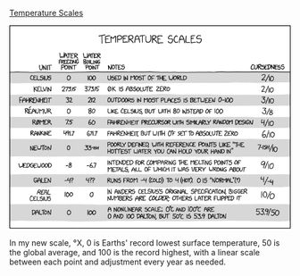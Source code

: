 [Temperature Scales](https://xkcd.com/3001)

![Temperature Scales](./random_comic.png)

In my new scale, °X, 0 is Earths' record lowest surface temperature, 50 is the global average, and 100 is the record highest, with a linear scale between each point and adjustment every year as needed.

